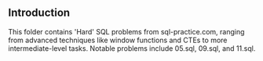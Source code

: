 ## Introduction

This folder contains 'Hard' SQL problems from sql-practice.com, ranging from advanced techniques like window functions and CTEs to more intermediate-level tasks. Notable problems include 05.sql, 09.sql, and 11.sql.

